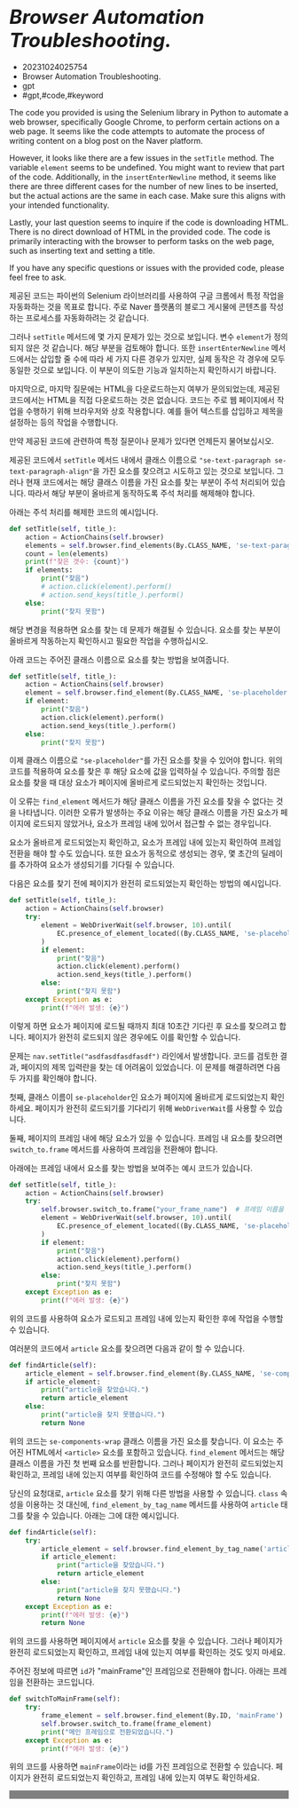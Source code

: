 # **<span style="font-size: 35px; font-style: italic;">Browser Automation Troubleshooting.</span>**


- 20231024025754  
- Browser Automation Troubleshooting.  
- gpt  
- #gpt,#code,#keyword  
        
The code you provided is using the Selenium library in Python to automate a web browser, specifically Google Chrome, to perform certain actions on a web page. It seems like the code attempts to automate the process of writing content on a blog post on the Naver platform.

However, it looks like there are a few issues in the `setTitle` method. The variable `element` seems to be undefined. You might want to review that part of the code. Additionally, in the `insertEnterNewline` method, it seems like there are three different cases for the number of new lines to be inserted, but the actual actions are the same in each case. Make sure this aligns with your intended functionality.

Lastly, your last question seems to inquire if the code is downloading HTML. There is no direct download of HTML in the provided code. The code is primarily interacting with the browser to perform tasks on the web page, such as inserting text and setting a title.

If you have any specific questions or issues with the provided code, please feel free to ask.




제공된 코드는 파이썬의 Selenium 라이브러리를 사용하여 구글 크롬에서 특정 작업을 자동화하는 것을 목표로 합니다. 주로 Naver 플랫폼의 블로그 게시물에 콘텐츠를 작성하는 프로세스를 자동화하려는 것 같습니다.

그러나 `setTitle` 메서드에 몇 가지 문제가 있는 것으로 보입니다. 변수 `element`가 정의되지 않은 것 같습니다. 해당 부분을 검토해야 합니다. 또한 `insertEnterNewline` 메서드에서는 삽입할 줄 수에 따라 세 가지 다른 경우가 있지만, 실제 동작은 각 경우에 모두 동일한 것으로 보입니다. 이 부분이 의도한 기능과 일치하는지 확인하시기 바랍니다.

마지막으로, 마지막 질문에는 HTML을 다운로드하는지 여부가 문의되었는데, 제공된 코드에서는 HTML을 직접 다운로드하는 것은 없습니다. 코드는 주로 웹 페이지에서 작업을 수행하기 위해 브라우저와 상호 작용합니다. 예를 들어 텍스트를 삽입하고 제목을 설정하는 등의 작업을 수행합니다.

만약 제공된 코드에 관련하여 특정 질문이나 문제가 있다면 언제든지 물어보십시오.




제공된 코드에서 `setTitle` 메서드 내에서 클래스 이름으로 `"se-text-paragraph se-text-paragraph-align"`을 가진 요소를 찾으려고 시도하고 있는 것으로 보입니다. 그러나 현재 코드에서는 해당 클래스 이름을 가진 요소를 찾는 부분이 주석 처리되어 있습니다. 따라서 해당 부분이 올바르게 동작하도록 주석 처리를 해제해야 합니다.

아래는 주석 처리를 해제한 코드의 예시입니다.

```python
def setTitle(self, title_):
    action = ActionChains(self.browser)
    elements = self.browser.find_elements(By.CLASS_NAME, 'se-text-paragraph')  # 클래스 이름을 사용하여 요소를 찾습니다.
    count = len(elements)
    print(f"찾은 갯수: {count}")
    if elements:
        print("찾음")
        # action.click(element).perform()
        # action.send_keys(title_).perform()
    else:
        print("찾지 못함")
```

해당 변경을 적용하면 요소를 찾는 데 문제가 해결될 수 있습니다. 요소를 찾는 부분이 올바르게 작동하는지 확인하시고 필요한 작업을 수행하십시오.




아래 코드는 주어진 클래스 이름으로 요소를 찾는 방법을 보여줍니다.

```python
def setTitle(self, title_):
    action = ActionChains(self.browser)
    element = self.browser.find_element(By.CLASS_NAME, 'se-placeholder')  # 클래스 이름으로 요소를 찾습니다.
    if element:
        print("찾음")
        action.click(element).perform()
        action.send_keys(title_).perform()
    else:
        print("찾지 못함")
```

이제 클래스 이름으로 `"se-placeholder"`를 가진 요소를 찾을 수 있어야 합니다. 위의 코드를 적용하여 요소를 찾은 후 해당 요소에 값을 입력하실 수 있습니다. 주의할 점은 요소를 찾을 때 대상 요소가 페이지에 올바르게 로드되었는지 확인하는 것입니다.




이 오류는 `find_element` 메서드가 해당 클래스 이름을 가진 요소를 찾을 수 없다는 것을 나타냅니다. 이러한 오류가 발생하는 주요 이유는 해당 클래스 이름을 가진 요소가 페이지에 로드되지 않았거나, 요소가 프레임 내에 있어서 접근할 수 없는 경우입니다.

요소가 올바르게 로드되었는지 확인하고, 요소가 프레임 내에 있는지 확인하여 프레임 전환을 해야 할 수도 있습니다. 또한 요소가 동적으로 생성되는 경우, 몇 초간의 딜레이를 추가하여 요소가 생성되기를 기다릴 수 있습니다.

다음은 요소를 찾기 전에 페이지가 완전히 로드되었는지 확인하는 방법의 예시입니다.

```python
def setTitle(self, title_):
    action = ActionChains(self.browser)
    try:
        element = WebDriverWait(self.browser, 10).until(
            EC.presence_of_element_located((By.CLASS_NAME, 'se-placeholder'))
        )
        if element:
            print("찾음")
            action.click(element).perform()
            action.send_keys(title_).perform()
        else:
            print("찾지 못함")
    except Exception as e:
        print(f"에러 발생: {e}")
```

이렇게 하면 요소가 페이지에 로드될 때까지 최대 10초간 기다린 후 요소를 찾으려고 합니다. 페이지가 완전히 로드되지 않은 경우에도 이를 확인할 수 있습니다.




문제는 `nav.setTitle("asdfasdfasdfasdf")` 라인에서 발생합니다. 코드를 검토한 결과, 페이지의 제목 입력란을 찾는 데 어려움이 있었습니다. 이 문제를 해결하려면 다음 두 가지를 확인해야 합니다.

첫째, 클래스 이름이 `se-placeholder`인 요소가 페이지에 올바르게 로드되었는지 확인하세요. 페이지가 완전히 로드되기를 기다리기 위해 `WebDriverWait`를 사용할 수 있습니다.

둘째, 페이지의 프레임 내에 해당 요소가 있을 수 있습니다. 프레임 내 요소를 찾으려면 `switch_to.frame` 메서드를 사용하여 프레임을 전환해야 합니다.

아래에는 프레임 내에서 요소를 찾는 방법을 보여주는 예시 코드가 있습니다.

```python
def setTitle(self, title_):
    action = ActionChains(self.browser)
    try:
        self.browser.switch_to.frame("your_frame_name")  # 프레임 이름을 여기에 입력하세요.
        element = WebDriverWait(self.browser, 10).until(
            EC.presence_of_element_located((By.CLASS_NAME, 'se-placeholder'))
        )
        if element:
            print("찾음")
            action.click(element).perform()
            action.send_keys(title_).perform()
        else:
            print("찾지 못함")
    except Exception as e:
        print(f"에러 발생: {e}")
```

위의 코드를 사용하여 요소가 로드되고 프레임 내에 있는지 확인한 후에 작업을 수행할 수 있습니다. 




여러분의 코드에서 `article` 요소를 찾으려면 다음과 같이 할 수 있습니다.

```python
def findArticle(self):
    article_element = self.browser.find_element(By.CLASS_NAME, 'se-components-wrap')
    if article_element:
        print("article을 찾았습니다.")
        return article_element
    else:
        print("article을 찾지 못했습니다.")
        return None
```

위의 코드는 `se-components-wrap` 클래스 이름을 가진 요소를 찾습니다. 이 요소는 주어진 HTML에서 `<article>` 요소를 포함하고 있습니다. `find_element` 메서드는 해당 클래스 이름을 가진 첫 번째 요소를 반환합니다. 그러나 페이지가 완전히 로드되었는지 확인하고, 프레임 내에 있는지 여부를 확인하여 코드를 수정해야 할 수도 있습니다.




당신의 요청대로, `article` 요소를 찾기 위해 다른 방법을 사용할 수 있습니다. `class` 속성을 이용하는 것 대신에, `find_element_by_tag_name` 메서드를 사용하여 `article` 태그를 찾을 수 있습니다. 아래는 그에 대한 예시입니다.

```python
def findArticle(self):
    try:
        article_element = self.browser.find_element_by_tag_name('article')
        if article_element:
            print("article을 찾았습니다.")
            return article_element
        else:
            print("article을 찾지 못했습니다.")
            return None
    except Exception as e:
        print(f"에러 발생: {e}")
        return None
```

위의 코드를 사용하면 페이지에서 `article` 요소를 찾을 수 있습니다. 그러나 페이지가 완전히 로드되었는지 확인하고, 프레임 내에 있는지 여부를 확인하는 것도 잊지 마세요.




주어진 정보에 따르면 `id`가 "mainFrame"인 프레임으로 전환해야 합니다. 아래는 프레임을 전환하는 코드입니다.

```python
def switchToMainFrame(self):
    try:
        frame_element = self.browser.find_element(By.ID, 'mainFrame')
        self.browser.switch_to.frame(frame_element)
        print("메인 프레임으로 전환되었습니다.")
    except Exception as e:
        print(f"에러 발생: {e}")
```

위의 코드를 사용하면 `mainFrame`이라는 id를 가진 프레임으로 전환할 수 있습니다. 페이지가 완전히 로드되었는지 확인하고, 프레임 내에 있는지 여부도 확인하세요.




<div style="background-color: grey; height: 15px;"></div>

